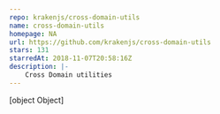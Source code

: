 ```yaml
---
repo: krakenjs/cross-domain-utils
name: cross-domain-utils
homepage: NA
url: https://github.com/krakenjs/cross-domain-utils
stars: 131
starredAt: 2018-11-07T20:58:16Z
description: |-
    Cross Domain utilities
---
```


[object Object]
